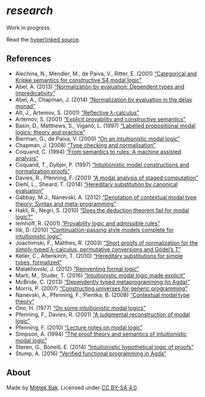 _research_
==========

Work in progress.

Read the [hyperlinked source](https://research.mietek.io/).


References
----------

- Alechina, N., Mendler, M., de Paiva, V., Ritter, E. (2001) [“Categorical and Kripke semantics for constructive S4 modal logic”](http://doi.org/10.1007/3-540-44802-0_21)
- Abel, A. (2013) [“Normalization by evaluation: Dependent types and impredicativity”](http://www.cse.chalmers.se/~abela/habil.pdf)
- Abel, A., Chapman, J. (2014) [“Normalization by evaluation in the delay monad”](http://doi.org/10.4204/EPTCS.153.4)
- Alt, J., Artemov, S. (2001) [“Reflective λ-calculus”](http://doi.org/10.1007/3-540-45504-3_2)
- Artemov, S. (2001) [“Explicit provability and constructive semantics”](http://doi.org/10.2307/2687821)
- Basin, D., Matthews, S., Viganò, L. (1997) [“Labelled propositional modal logics: theory and practice”](http://doi.org/10.1093/logcom/7.6.685)
- Bierman, G., de Paiva, V. (2000) [“On an intuitionistic modal logic”](http://doi.org/10.1023/A:1005291931660)
- Chapman, J. (2008) [“Type checking and normalisation”](http://jmchapman.github.io/papers/thesis.pdf)
- Coquand, C. (1994) [“From semantics to rules: A machine assisted analysis”](http://doi.org/10.1007/BFb0049326)
- Coquand, T., Dybjer, P. (1997) [“Intuitionistic model constructions and normalization proofs”](http://doi.org/10.1017/S0960129596002150)
- Davies, R., Pfenning, F. (2001) [“A modal analysis of staged computation”](http://doi.org/10.1145/382780.382785)
- Diehl, L., Sheard, T. (2014) [“Hereditary substitution by canonical evaluation”](http://www.larrytheliquid.com/drafts/sbe.pdf)
- Gabbay, M.J., Nanevski, A. (2012) [“Denotation of contextual modal type theory: Syntax and meta-programming”](http://doi.org/10.1016/j.jal.2012.07.002)
- Hakli, R., Negri, S. (2010) [“Does the deduction theorem fail for modal logic?”](http://doi.org/10.1007/s11229-011-9905-9)
- Iemhoff, R. (2001) [“Provability logic and admissible rules”](http://www.phil.uu.nl/~iemhoff/Mijn/Papers/proeve.pdf)
- Ilik, D. (2010) [“Continuation-passing style models complete for intuitionistic logic”](http://doi.org/10.1016/j.apal.2012.05.003)
- Joachimski, F., Matthes, R. (2003) [“Short proofs of normalization for the simply-typed λ-calculus, permutative conversions and Gödel’s T”](http://doi.org/10.1007/s00153-002-0156-9)
- Keller, C., Altenkirch, T. (2010) [“Hereditary substitutions for simple types, formalized”](http://doi.org/10.1145/1863597.1863601)
- Malakhovski, J. (2012) [“Reinventing formal logic”](http://web.archive.org/web/20210507010403/http://oxij.org/note/ReinventingFormalLogic/)
- Marti, M., Studer, T. (2016) [“Intuitionistic modal logic made explicit”](http://www.iam.unibe.ch/ltgpub/2016/mast16.pdf)
- McBride, C. (2013) [“Dependently typed metaprogramming (in Agda)”](https://github.com/pigworker/MetaprogAgda)
- Morris, P. (2007) [“Constructing universes for generic programming”](http://web.archive.org/web/20090902033015/http://www.cs.nott.ac.uk/~pwm/thesis.pdf)
- Nanevski, A., Pfenning, F., Pientka, B. (2008) [“Contextual modal type theory”](http://doi.org/10.1145/1352582.1352591)
- Ono, H. (1977) [“On some intuitionistic modal logics”](http://doi.org/10.2977/prims/1195189604)
- Pfenning, F., Davies, R. (2001) [“A judgmental reconstruction of modal logic”](http://doi.org/10.1017/S0960129501003322)
- Pfenning, F. (2010) [“Lecture notes on modal logic”](http://www.cs.cmu.edu/~fp/courses/15816-s10)
- Simpson, A. (1994) [“The proof theory and semantics of intuitionistic modal logic”](http://web.archive.org/web/20170809143236/http://homepages.inf.ed.ac.uk/als/Research/thesis.pdf)
- Steren, G., Bonelli, E. (2014) [“Intuitionistic hypothetical logic of proofs”](http://doi.org/10.1016/j.entcs.2013.12.013)
- Stump, A. (2016) [“Verified functional programming in Agda”](http://doi.org/10.1145/2841316)


About
-----

Made by [Miëtek Bak](https://mietek.io/).  Licensed under [CC BY-SA 4.0](http://creativecommons.org/licenses/by-sa/4.0/).
